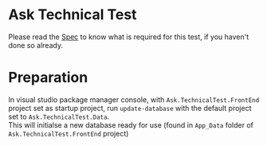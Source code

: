 # Ask Technical Test

Please read the [Spec](./spec.docx) to know what is required for this test, if you haven't done so already.

# Preparation

In visual studio package manager console, with `Ask.TechnicalTest.FrontEnd` project set as startup project, run `update-database` with the default project set to `Ask.TechnicalTest.Data`.  
This will initialse a new database ready for use (found in `App_Data` folder of `Ask.TechnicalTest.FrontEnd` project)
